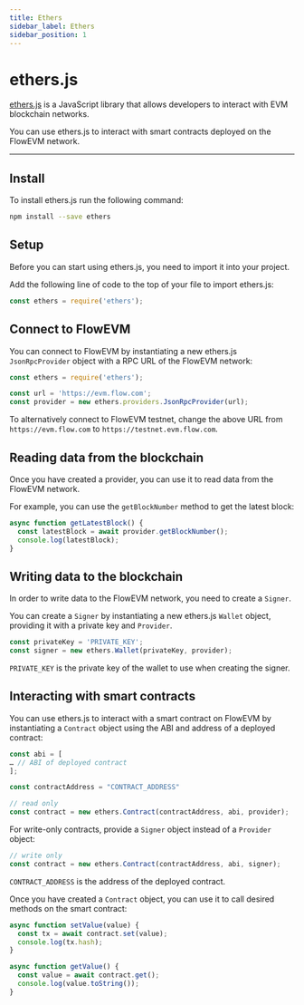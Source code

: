 ```yaml
---
title: Ethers
sidebar_label: Ethers
sidebar_position: 1
---
```


# ethers.js

[ethers.js](https://docs.ethers.org/v5/) is a JavaScript library that allows developers to interact with EVM blockchain networks.

You can use ethers.js to interact with smart contracts deployed on the FlowEVM network.

---

## Install

To install ethers.js run the following command:

```bash
npm install --save ethers
```

## Setup

Before you can start using ethers.js, you need to import it into your project.

Add the following line of code to the top of your file to import ethers.js:

```javascript
const ethers = require('ethers');
```

## Connect to FlowEVM

You can connect to FlowEVM by instantiating a new ethers.js `JsonRpcProvider` object with a RPC URL of the FlowEVM network:

```javascript
const ethers = require('ethers');

const url = 'https://evm.flow.com';
const provider = new ethers.providers.JsonRpcProvider(url);
```

To alternatively connect to FlowEVM testnet, change the above URL from `https://evm.flow.com` to `https://testnet.evm.flow.com`.

## Reading data from the blockchain

Once you have created a provider, you can use it to read data from the FlowEVM network.

For example, you can use the `getBlockNumber` method to get the latest block:

```javascript
async function getLatestBlock() {
  const latestBlock = await provider.getBlockNumber();
  console.log(latestBlock);
}
```

## Writing data to the blockchain

In order to write data to the FlowEVM network, you need to create a `Signer`.

You can create a `Signer` by instantiating a new ethers.js `Wallet` object, providing it with a private key and `Provider`.

```javascript
const privateKey = 'PRIVATE_KEY';
const signer = new ethers.Wallet(privateKey, provider);
```

`PRIVATE_KEY` is the private key of the wallet to use when creating the signer.

## Interacting with smart contracts

You can use ethers.js to interact with a smart contract on FlowEVM by instantiating a `Contract` object using the ABI and address of a deployed contract:

```javascript
const abi = [
… // ABI of deployed contract
];

const contractAddress = "CONTRACT_ADDRESS"

// read only
const contract = new ethers.Contract(contractAddress, abi, provider);
```

For write-only contracts, provide a `Signer` object instead of a `Provider` object:

```javascript
// write only
const contract = new ethers.Contract(contractAddress, abi, signer);
```

`CONTRACT_ADDRESS` is the address of the deployed contract.

Once you have created a `Contract` object, you can use it to call desired methods on the smart contract:

```javascript
async function setValue(value) {
  const tx = await contract.set(value);
  console.log(tx.hash);
}

async function getValue() {
  const value = await contract.get();
  console.log(value.toString());
}
```